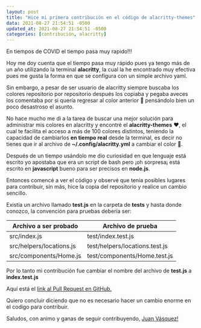 ```yaml
---
layout: post
title: "Hice mi primera contribución en el código de alacritty-themes"
data: 2021-08-27 21:54:51 -0500
updated_at: 2021-08-27 21:54:51 -0500
categories: [contribución, alacritty]
---
```


En tiempos de COVID el tiempo pasa muy rapido!!!

Hoy me doy cuenta que el tiempo pasa muy rápido pues ya tengo más de un año utilizando la terminal **alacritty**, la cual la he encontrado muy efectiva pues me gusta la forma en que se configura con un simple archivo yaml.

Sin embargo, a pesar de ser usuario de alacritty siempre buscaba los colores repositorio por repositorio después los copiaba y pegaba aveces los comentaba por si quería regresar al color anterior 🤯 pensándolo bien un poco desastroso el asunto.

No hace mucho me di a la tarea de buscar una mejor solución para administrar mis colores en alacritty y encontré el **alacritty-themes** ❤️, el cual te facilita el acceso a más de 100 colores distintos, teniendo la capacidad de cambiarlos **en tiempo real** desde la terminal, es decir no tienes que ir al archivo de **~/.config/alacritty.yml** a cambiar el color 👏.

Después de un tiempo usándolo me dio curiosidad en que lenguaje está escrito yo apostaba que era un script de bash pero ¡oh sorpresa¡ está escrito en **javascript** bueno para ser precisos en **node.js**.

Entonces comencé a ver el código y observé que tenía posibles lugares para contribuir, sin más, hice la copia del repositorio y realice un cambio sencillo.

Existía un archivo llamado **test.js** en la carpeta de **tests** y hasta donde conozco, la convención para pruebas debería ser:

| Archivo a ser probado    | Archivo de prueba              |
| ------------------------ | ------------------------------ |
| src/index.js             | test/index.test.js             |
| src/helpers/locations.js | test/helpers/locations.test.js |
| src/components/Home.js   | test/components/Home.test.js   |

Por lo tanto mi contribución fue cambiar el nombre del archivo de **test.js** a **index.test.js**

Aquí está el [link al Pull Request en GitHub.](https://github.com/rajasegar/alacritty-themes/pull/27)

Quiero concluir diciendo que no es necesario hacer un cambio enorme en el codigo para contribuir.

Saludos, con animo y ganas de seguir contribuyendo, [Juan Vásquez!](https://github.com/juanvqz)
